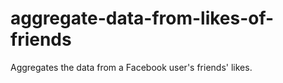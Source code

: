 aggregate-data-from-likes-of-friends
====================================

Aggregates the data from a Facebook user's friends' likes.